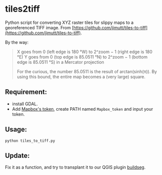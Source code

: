 # tiles2tiff
Python script for converting XYZ raster tiles for slippy maps to a georeferenced TIFF image. From [https://github.com/jimutt/tiles-to-tiff](https://github.com/jimutt/tiles-to-tiff). 

By the way:

> X goes from 0 (left edge is 180 °W) to 2^zoom − 1 (right edge is 180 °E)
> Y goes from 0 (top edge is 85.0511 °N) to 2^zoom − 1 (bottom edge is 85.0511 °S) in a Mercator projection
>
> For the curious, the number 85.0511 is the result of arctan(sinh(π)). By using this bound, the entire map becomes a (very large) square.

## Requirement:

- install GDAL.
- Add [Mapbox's token](https://account.mapbox.com/), create PATH named `Mapbox_token` and input your token.

## Usage:

```
python tiles_to_tiff.py
```

## Update:

Fix it as a function, and try to transplant it to our QGIS plugin [buildseg](https://github.com/deepbands/buildseg).

